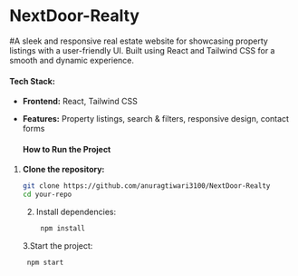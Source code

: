 ﻿# NextDoor-Realty
#A sleek and responsive real estate website for showcasing property listings with a user-friendly UI. Built using React and Tailwind CSS for a smooth and dynamic experience.  

#### **Tech Stack:**  
- **Frontend:** React, Tailwind CSS  
- **Features:** Property listings, search & filters, responsive design, contact forms

  #### **How to Run the Project**  

1. **Clone the repository:**

   ```bash
   git clone https://github.com/anuragtiwari3100/NextDoor-Realty
   cd your-repo
   ```

   2.   Install dependencies:
        ``` bash
         npm install
        ```
   3.Start the project:
      ```bash
       npm start
      ```
      
         

   
   
